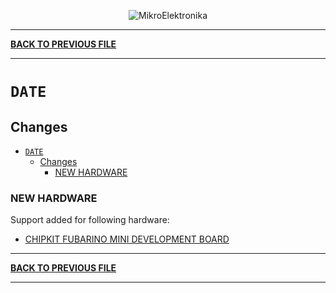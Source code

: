 <p align="center">
  <img src="http://www.mikroe.com/img/designs/beta/logo_small.png?raw=true" alt="MikroElektronika"/>
</p>

---

**[BACK TO PREVIOUS FILE](../changelog.md)**

---

# `DATE`

## Changes

- [`DATE`](#date)
  - [Changes](#changes)
    - [NEW HARDWARE](#new-hardware)

### NEW HARDWARE

Support added for following hardware:

+ [CHIPKIT FUBARINO MINI DEVELOPMENT BOARD](https://www.microchip.com/en-us/development-tool/TCHIP011)

---

**[BACK TO PREVIOUS FILE](../changelog.md)**

---

